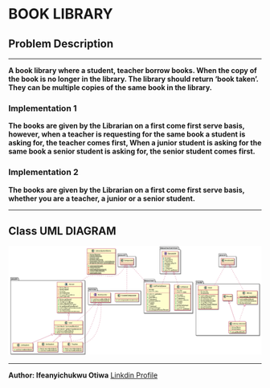 # BOOK LIBRARY

## Problem Description

---

**A book library where a student, teacher borrow books. When the copy of the book is no longer in the library. The library should return ‘book taken’. They can be multiple copies of the same book in the library.**

### Implementation 1

**The books are given by the Librarian on a first come first serve basis, however, when a teacher is requesting for the same book a student is asking for, the teacher comes first, When a junior student is asking for the same book a senior student is asking for, the senior student comes first.**

### Implementation 2

**The books are given by the Librarian on a first come first serve basis, whether you are a teacher, a junior or a senior student.**

---

## Class UML DIAGRAM

![Project Class UML DIAGRAM](ClassDiagram.png)

---

**Author: Ifeanyichukwu Otiwa**
[Linkdin Profile](https://www.linkedin.com/in/ifeanyichukwu-otiwa-winson/)
